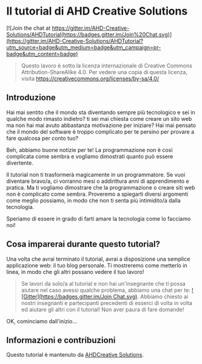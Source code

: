 # Il tutorial di AHD Creative Solutions

[![Join the chat at https://gitter.im/AHD-Creative-Solutions/AHDTutorial(https://badges.gitter.im/Join%20Chat.svg)](https://gitter.im/AHD-Creative-Solutions/AHDTutorial?utm_source=badge&utm_medium=badge&utm_campaign=pr-badge&utm_content=badge)

> Questo lavoro è sotto la licenza internazionale di Creative Commons Attribution-ShareAlike 4.0. Per vedere una copia di questa licenza, visita https://creativecommons.org/licenses/by-sa/4.0/

## Introduzione

Hai mai sentito che il mondo sta diventando sempre più tecnologico e sei in qualche modo rimasto indietro? ti sei mai chiesta come creare un sito web ma non hai mai avuto abbastanza motivazione per iniziare? Hai mai pensato che il mondo del software è troppo complicato per te persino per provare a fare qualcosa per conto tuo?

Beh, abbiamo buone notizie per te! La programmazione non è così complicata come sembra e vogliamo dimostrati quanto può essere divertente.

Il tutorial non ti trasformerà magicamente in un programmatore. Se vuoi diventare bravo/a, ci vorranno mesi o addirittura anni di apprendimento e pratica. Ma ti vogliamo dimostrare che la programmazione o creare siti web non è complicato come sembra. Proveremo a spiegarti diversi argomenti come meglio possiamo, in modo che non ti senta più intimidito/a dalla tecnologia.

Speriamo di essere in grado di farti amare la tecnologia come lo facciamo noi!

## Cosa imparerai durante questo tutorial?

Una volta che avrai terminato il tutorial, avrai a disposizione una semplice applicazione web: il tuo blog personale. Ti mostreremo come metterlo in linea, in modo che gli altri possano vedere il tuo lavoro!

> Se lavori da solo/a al tutorial e non hai un'insegnante che ti possa aiutare nel caso avessi qualche problema, abbiamo una chat per te: [![Gitter](https://badges.gitter.im/Join Chat.svg)](https://gitter.im/DjangoGirls/tutorial?utm_source=badge&utm_medium=badge&utm_campaign=pr-badge&utm_content=badge). Abbiamo chiesto ai nostri insegnanti e partecipanti precedenti di esserci di volta in volta ed aiutare gli altri con il tutorial! Non aver paura di fare domande!

OK, cominciamo dall'inizio...

## Informazioni e contribuzioni

Questo tutorial è mantenuto da [AHDCreative Solutions][4].

 [4]: https://ahsubs-design.com/

